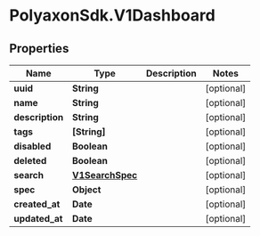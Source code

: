 # PolyaxonSdk.V1Dashboard

## Properties
Name | Type | Description | Notes
------------ | ------------- | ------------- | -------------
**uuid** | **String** |  | [optional] 
**name** | **String** |  | [optional] 
**description** | **String** |  | [optional] 
**tags** | **[String]** |  | [optional] 
**disabled** | **Boolean** |  | [optional] 
**deleted** | **Boolean** |  | [optional] 
**search** | [**V1SearchSpec**](V1SearchSpec.md) |  | [optional] 
**spec** | **Object** |  | [optional] 
**created_at** | **Date** |  | [optional] 
**updated_at** | **Date** |  | [optional] 


